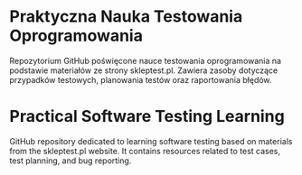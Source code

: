 # Praktyczna Nauka Testowania Oprogramowania

Repozytorium GitHub poświęcone nauce testowania oprogramowania na podstawie materiałów ze strony skleptest.pl. Zawiera zasoby dotyczące przypadków testowych, planowania testów oraz raportowania błędów. 

# Practical Software Testing Learning
GitHub repository dedicated to learning software testing based on materials from the skleptest.pl website. It contains resources related to test cases, test planning, and bug reporting.
